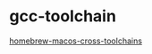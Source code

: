 # gcc-toolchain

[homebrew-macos-cross-toolchains](https://github.com/messense/homebrew-macos-cross-toolchains)
